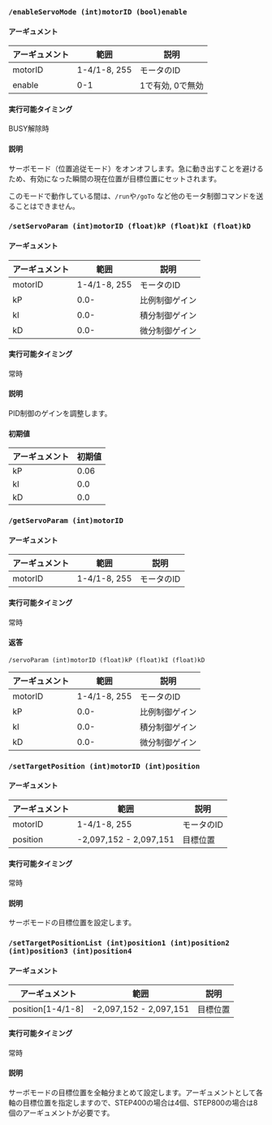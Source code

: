 ### `/enableServoMode (int)motorID (bool)enable`
#### アーギュメント
|アーギュメント|範囲|説明|
|---|---|---|
|motorID|1-4/1-8, 255|モータのID|
|enable|0-1|1で有効, 0で無効|

#### 実行可能タイミング
BUSY解除時

#### 説明
サーボモード（位置追従モード）をオンオフします。急に動き出すことを避けるため、有効になった瞬間の現在位置が目標位置にセットされます。

このモードで動作している間は、`/run`や`/goTo` など他のモータ制御コマンドを送ることはできません。

### `/setServoParam (int)motorID (float)kP (float)kI (float)kD`
#### アーギュメント
|アーギュメント|範囲|説明|
|---|---|---|
|motorID|1-4/1-8, 255|モータのID|
|kP|0.0-|比例制御ゲイン|
|kI|0.0-|積分制御ゲイン|
|kD|0.0-|微分制御ゲイン|

#### 実行可能タイミング
常時

#### 説明
PID制御のゲインを調整します。

#### 初期値
|アーギュメント|初期値|
|---|---|
|kP|0.06|
|kI|0.0|
|kD|0.0|

### `/getServoParam (int)motorID`
#### アーギュメント
|アーギュメント|範囲|説明|
|---|---|---|
|motorID|1-4/1-8, 255|モータのID|

#### 実行可能タイミング
常時

#### 返答
```
/servoParam (int)motorID (float)kP (float)kI (float)kD
```

|アーギュメント|範囲|説明|
|---|---|---|
|motorID|1-4/1-8, 255|モータのID|
|kP|0.0-|比例制御ゲイン|
|kI|0.0-|積分制御ゲイン|
|kD|0.0-|微分制御ゲイン|

### `/setTargetPosition (int)motorID (int)position`
#### アーギュメント
|アーギュメント|範囲|説明|
|---|---|---|
|motorID|1-4/1-8, 255|モータのID|
|position|-2,097,152 - 2,097,151|目標位置|

#### 実行可能タイミング
常時

#### 説明
サーボモードの目標位置を設定します。

### `/setTargetPositionList (int)position1 (int)position2 (int)position3 (int)position4`
#### アーギュメント
|アーギュメント|範囲|説明|
|---|---|---|
|position[1-4/1-8]|-2,097,152 - 2,097,151|目標位置|

#### 実行可能タイミング
常時

#### 説明
サーボモードの目標位置を全軸分まとめて設定します。アーギュメントとして各軸の目標位置を指定しますので、STEP400の場合は4個、STEP800の場合は8個のアーギュメントが必要です。
